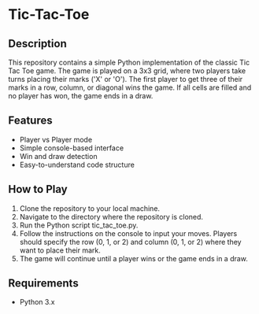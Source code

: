 # Tic-Tac-Toe
## Description
This repository contains a simple Python implementation of the classic Tic Tac Toe game. The game is played on a 3x3 grid, where two players take turns placing their marks ('X' or 'O'). The first player to get three of their marks in a row, column, or diagonal wins the game. If all cells are filled and no player has won, the game ends in a draw.
## Features
- Player vs Player mode
- Simple console-based interface
- Win and draw detection
- Easy-to-understand code structure
## How to Play
1. Clone the repository to your local machine.
2. Navigate to the directory where the repository is cloned.
3. Run the Python script tic_tac_toe.py.
4. Follow the instructions on the console to input your moves. Players should specify the row (0, 1, or 2) and column (0, 1, or 2) where they want to place their mark.
5. The game will continue until a player wins or the game ends in a draw.
## Requirements
- Python 3.x
